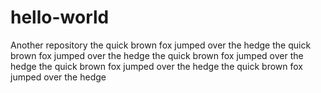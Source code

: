 # hello-world
Another repository
the quick brown fox jumped over the hedge
the quick brown fox jumped over the hedge
the quick brown fox jumped over the hedge
the quick brown fox jumped over the hedge
the quick brown fox jumped over the hedge


